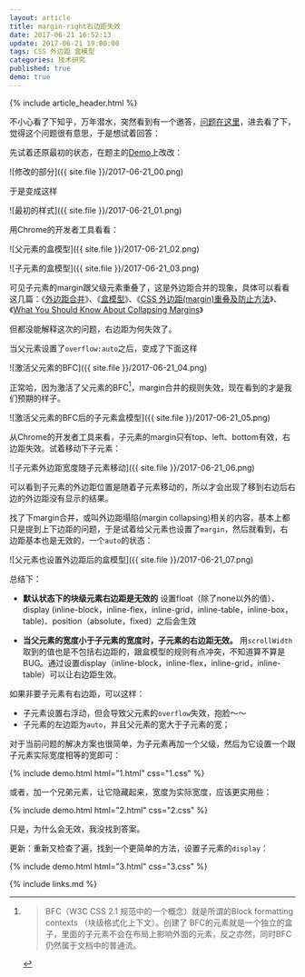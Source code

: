 ```yaml
---
layout: article
title: margin-right右边距失效
date: 2017-06-21 16:52:13
update: 2017-06-21 19:00:00
tags: CSS 外边距 盒模型
categories: 技术研究
published: true
demo: true
---
```


{% include article_header.html %}

不小心看了下知乎，万年潜水，突然看到有一个邀答，[问题在这里](https://www.zhihu.com/question/61342225)，进去看了下，觉得这个问题很有意思，于是想试着回答：

先试着还原最初的状态，在题主的[Demo](https://weblzf.github.io/practice/test/index.html)上改改：

![修改的部分]({{ site.file }}/2017-06-21_00.png)

于是变成这样

![最初的样式]({{ site.file }}/2017-06-21_01.png)

用Chrome的开发者工具看看：

![父元素的盒模型]({{ site.file }}/2017-06-21_02.png)

![子元素的盒模型]({{ site.file }}/2017-06-21_03.png)

可见子元素的margin跟父级元素重叠了，这是外边距合并的现象，具体可以看看这几篇：《[外边距合并](https://developer.mozilla.org/zh-CN/docs/Web/CSS/CSS_Box_Model/Mastering_margin_collapsing)》、《[盒模型](http://www.ayqy.net/doc/css2-1/box.html#margin-properties)》、《[CSS 外边距(margin)重叠及防止方法](http://www.hujuntao.com/web/css/css-margin-overlap.html)》、《[What You Should Know About Collapsing Margins](https://css-tricks.com/what-you-should-know-about-collapsing-margins/)》

但都没能解释这次的问题，右边距为何失效了。

当父元素设置了`overflow:auto`之后，变成了下面这样

![激活父元素的BFC]({{ site.file }}/2017-06-21_04.png)

正常哈，因为激活了父元素的BFC[^1]，margin合并的规则失效，现在看到的才是我们预期的样子。

![激活父元素的BFC后的子元素盒模型]({{ site.file }}/2017-06-21_05.png) 

从Chrome的开发者工具来看，子元素的margin只有top、left、bottom有效，右边距失效。试着移动下子元素：

![子元素外边距宽度随子元素移动]({{ site.file }}/2017-06-21_06.png)

可以看到子元素的外边距位置是随着子元素移动的，所以才会出现了移到右边后右边的外边距没有显示的结果。

找了下margin合并，或叫外边距塌陷(margin collapsing)相关的内容，基本上都只是提到上下边距的问题，于是试着给父元素也设置了`margin`，然后就看到，右边距基本也是无效的，一个`auto`的状态：

![父元素也设置外边距后的盒模型]({{ site.file }}/2017-06-21_07.png)

总结下：
 * **默认状态下的块级元素右边距是无效的** 设置float（除了none以外的值）、display (inline-block，inline-flex，inline-grid，inline-table，inline-box，table)、position（absolute，fixed）之后会生效

 * **当父元素的宽度小于子元素的宽度时，子元素的右边距无效。** 用`scrollWidth`取到的值也是不包括右边距的，跟盒模型的规则有点冲突，不知道算不算是BUG。通过设置display（inline-block，inline-flex，inline-grid，inline-table）可以让右边距生效。


如果非要子元素有右边距，可以这样：

* 子元素设置右浮动，但会导致父元素的`overflow`失效，抱脸～～
* 子元素的左边距为`auto`，并且父元素的宽大于子元素的宽；

对于当前问题的解决方案也很简单，为子元素再加一个父级，然后为它设置一个跟子元素实际宽度相等的宽即可：

{% include demo.html html="1.html" css="1.css" %}

或者，加一个兄弟元素，让它隐藏起来，宽度为实际宽度，应该更实用些：

{% include demo.html html="2.html" css="2.css" %}

只是，为什么会无效，我没找到答案。

更新：重新又检查了遍，找到一个更简单的方法，设置子元素的`display`：

{% include demo.html html="3.html" css="3.css" %}

[^1]: > BFC（W3C CSS 2.1 规范中的一个概念）就是所谓的Block formatting contexts （块级格式化上下文）。创建了 BFC的元素就是一个独立的盒子，里面的子元素不会在布局上影响外面的元素，反之亦然，同时BFC仍然属于文档中的普通流。

{% include links.md %}